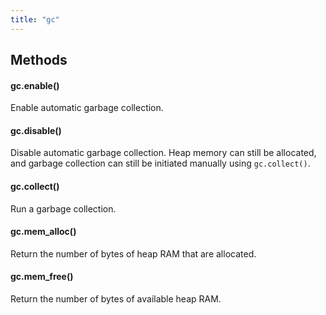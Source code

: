 ```yaml
---
title: "gc"
---
```


## Methods

#### gc.enable()

Enable automatic garbage collection.

#### gc.disable()

Disable automatic garbage collection. Heap memory can still be allocated, and garbage collection can still be initiated manually using `gc.collect()`.

#### gc.collect()

Run a garbage collection.

#### gc.mem\_alloc()

Return the number of bytes of heap RAM that are allocated.

#### gc.mem\_free()

Return the number of bytes of available heap RAM.


